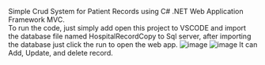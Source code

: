 Simple Crud System for Patient Records using C# .NET Web Application Framework MVC.  
To run the code, just simply add open this project to VSCODE and import the database file named HospitalRecordCopy to Sql server,
after importing the database just click the run to open the web app.
![image](https://github.com/user-attachments/assets/275c50ad-8b6d-4ebe-81ba-15c3f9d730f3)
![image](https://github.com/user-attachments/assets/05905fcb-0d3a-4392-a882-e341ff4410b7)
It can Add, Update, and delete record.

